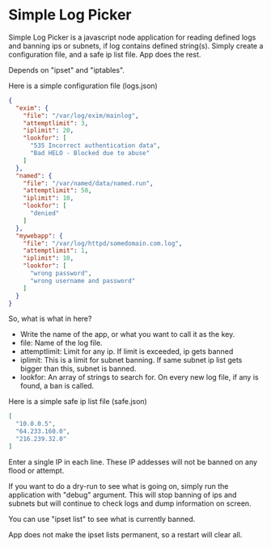 # Simple Log Picker

Simple Log Picker is a javascript node application for reading defined logs and banning ips or subnets, if log contains defined string(s). Simply create a configuration file, and a safe ip list file. App does the rest.

Depends on "ipset" and "iptables".

Here is a simple configuration file (logs.json)
```json
{
  "exim": {
    "file": "/var/log/exim/mainlog",
    "attemptlimit": 3,
    "iplimit": 20,
    "lookfor": [
      "535 Incorrect authentication data",
      "Bad HELO - Blocked due to abuse"
    ]
  },
  "named": {
    "file": "/var/named/data/named.run",
    "attemptlimit": 50,
    "iplimit": 10,
    "lookfor": [
      "denied"
    ]
  },
  "mywebapp": {
    "file": "/var/log/httpd/somedomain.com.log",
    "attemptlimit": 1,
    "iplimit": 10,
    "lookfor": [
      "wrong password",
      "wrong username and password"
    ]
  }
}
```
So, what is what in here?

* Write the name of the app, or what you want to call it as the key.
* file: Name of the log file.
* attemptlimit: Limit for any ip. If limit is exceeded, ip gets banned
* iplimit: This is a limit for subnet banning. If same subnet ip list gets bigger than this, subnet is banned.
* lookfor: An array of strings to search for. On every new log file, if any is found, a ban is called.

Here is a simple safe ip list file (safe.json)
```json
[
  "10.0.0.5",
  "64.233.160.0",
  "216.239.32.0"
]
```
Enter a single IP in each line. These IP addesses will not be banned on any flood or attempt.

If you want to do a dry-run to see what is going on, simply run the application with "debug" argument. This will stop banning of ips and subnets but will continue to check logs and dump information on screen.

You can use "ipset list" to see what is currently banned.

App does not make the ipset lists permanent, so a restart will clear all.